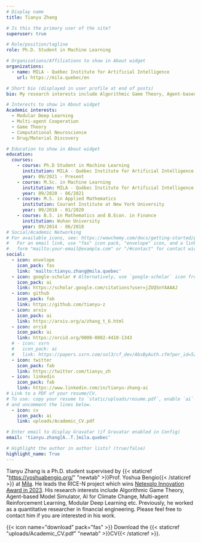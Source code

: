 ```yaml
---
# Display name
title: Tianyu Zhang

# Is this the primary user of the site?
superuser: true

# Role/position/tagline
role: Ph.D. Student in Machine Learning

# Organizations/Affiliations to show in About widget
organizations:
  - name: MILA - Québec Institute for Artificial Intelligence
    url: https://mila.quebec/en

# Short bio (displayed in user profile at end of posts)
bio: My research interests include Algorithmic Game Theory, Agent-based Model Simulator, AI for Climate Change, Multi-agent Reinforcement Learning, Self-supervised Learning, Domain Adaptation. I am still exploring and learning slowly.

# Interests to show in About widget
Academic interests:
  - Modular Deep Learning
  - Multi-agent Cooperation
  - Game Theory
  - Computational Neuroscience
  - Drug/Material Discovery

# Education to show in About widget
education:
  courses:
    - course: Ph.D Student in Machine Learning
      institution: MILA - Québec Institute for Artificial Intelligence
      year: 09/2021 - Present
    - course: M.Sc. in Machine Learning
      institution: MILA - Québec Institute for Artificial Intelligence
      year: 09/2020 - 06/2021
    - course: M.S. in Applied Mathematics
      institution: Courant Institute at New York University
      year: 09/2018 - 01/2020
    - course: B.S. in Mathematics and B.Econ. in Finance
      institution: Wuhan University
      year: 09/2014 - 06/2018
# Social/Academic Networking
# For available icons, see: https://wowchemy.com/docs/getting-started/page-builder/#icons
#   For an email link, use "fas" icon pack, "envelope" icon, and a link in the
#   form "mailto:your-email@example.com" or "/#contact" for contact widget.
social:
  - icon: envelope
    icon_pack: fas
    link: 'mailto:tianyu.zhang@mila.quebec'
  - icon: google-scholar # Alternatively, use `google-scholar` icon from `ai` icon pack
    icon_pack: ai
    link: https://scholar.google.com/citations?user=jZUQSnYAAAAJ
  - icon: github
    icon_pack: fab
    link: https://github.com/tianyu-z
  - icon: arxiv
    icon_pack: ai
    link: https://arxiv.org/a/zhang_t_6.html
  - icon: orcid
    icon_pack: ai
    link: https://orcid.org/0000-0002-4410-1343
  # - icon: ssrn
  #   icon_pack: ai
  #   link: https://papers.ssrn.com/sol3/cf_dev/AbsByAuth.cfm?per_id=5209244
  - icon: twitter
    icon_pack: fab
    link: https://twitter.com/tianyu_zh
  - icon: linkedin
    icon_pack: fab
    link: https://www.linkedin.com/in/tianyu-zhang-ai
# Link to a PDF of your resume/CV.
# To use: copy your resume to `static/uploads/resume.pdf`, enable `ai` icons in `params.toml`,
# and uncomment the lines below.
  - icon: cv
    icon_pack: ai
    link: uploads/Academic_CV.pdf

# Enter email to display Gravatar (if Gravatar enabled in Config)
email: 'tianyu.zhang[A..T.]mila.quebec'

# Highlight the author in author lists? (true/false)
highlight_name: True
---
```


Tianyu Zhang is a Ph.D. student supervised by {{< staticref "https://yoshuabengio.org/" "newtab" >}}Prof. Yoshua Bengio{{< /staticref >}} at [Mila](https://mila.quebec/en/person/tianyu-zhang/). He leads the RICE-N project which wins [Netexplo Innovation Award in 2023](https://www.events.netexplo.com/forum-innovation-2023/content/rice-n). His research interests include Algorithmic Game Theory, Agent-based Model Simulator, AI for Climate Change, Multi-agent Reinforcement Learning, Modular Deep Learning etc. Previously, he worked as a quantitative researcher in financial engineering. Please feel free to contact him if you are interested in his work.

{{< icon name="download" pack="fas" >}} Download the {{< staticref "uploads/Academic_CV.pdf" "newtab" >}}CV{{< /staticref >}}.
